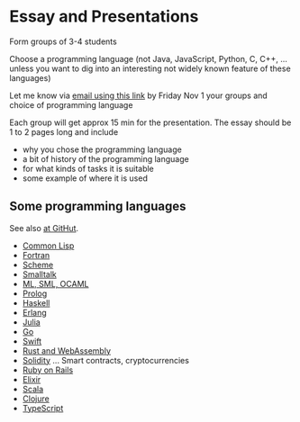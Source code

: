 # Essay and Presentations

Form groups of 3-4 students

Choose a programming language (not Java, JavaScript, Python, C, C++, ... 
unless you want to dig into an interesting not widely known feature of these languages)

Let me know via [email using this link](mailto:akurz@chapman.edu?subject=CPSC-354-Presentations) by Friday Nov 1 your groups and choice of programming language

Each group will get approx 15 min for the presentation. The essay should be 1 to 2 pages long and include
- why you chose the programming language
- a bit of history of the programming language
- for what kinds of tasks it is suitable
- some example of where it is used

## Some programming languages

See also [at GitHut](https://githut.info/).

- [Common Lisp]()
- [Fortran]()
- [Scheme]()
- [Smalltalk]()
- [ML, SML, OCAML]()
- [Prolog]()
- [Haskell]()
- [Erlang]()
- [Julia]()
- [Go]()
- [Swift]()
- [Rust and WebAssembly]()
- [Solidity]() ... Smart contracts, cryptocurrencies
- [Ruby on Rails]()
- [Elixir]()
- [Scala]()
- [Clojure]()
- [TypeScript]()

